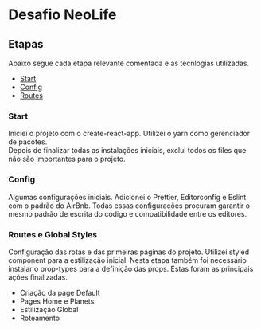 <h1> Desafio NeoLife</h1>

<h2>Etapas</h2>
Abaixo segue cada etapa relevante comentada e as tecnlogias utilizadas.

 - [Start](###start)
 - [Config](###config)
 - [Routes](###routes-e-global-styles)



 ### Start

  Iniciei o projeto com o create-react-app. Utilizei o yarn como gerenciador de pacotes.
  <br>Depois de finalizar todas as instalações iniciais, exclui todos os files que não são importantes para o projeto.

  ### Config

  Algumas configurações iniciais. Adicionei o Prettier, Editorconfig e Eslint com o padrão do AirBnb. Todas essas configurações procuram garantir o mesmo padrão de escrita do código e compatibilidade entre os editores.

  ### Routes e Global Styles

  Configuração das rotas e das primeiras páginas do projeto. Utilizei styled component para a estilização inicial. Nesta etapa também foi necessário instalar o prop-types
  para a definição das props.
  Estas foram as principais ações finalizadas.

  - Criação da page Default
  - Pages Home e Planets
  - Estilização Global
  - Roteamento



